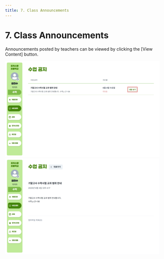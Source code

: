```yaml
---
title: 7. Class Announcements
---
```


# 7. Class Announcements

Announcements posted by teachers can be viewed by clicking the [View Content] button.

![](/img/kr/elementary/student/07-01.jpg)
![](/img/kr/elementary/student/07-02.jpg)

